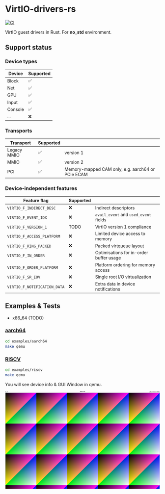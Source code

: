 # VirtIO-drivers-rs

[![CI](https://github.com/rcore-os/virtio-drivers/workflows/CI/badge.svg?branch=master)](https://github.com/rcore-os/virtio-drivers/actions)

VirtIO guest drivers in Rust. For **no_std** environment.

## Support status

### Device types

| Device  | Supported |
| ------- | --------- |
| Block   | ✅        |
| Net     | ✅        |
| GPU     | ✅        |
| Input   | ✅        |
| Console | ✅        |
| ...     | ❌        |

### Transports

| Transport   | Supported |                                                   |
| ----------- | --------- | ------------------------------------------------- |
| Legacy MMIO | ✅        | version 1                                         |
| MMIO        | ✅        | version 2                                         |
| PCI         | ✅        | Memory-mapped CAM only, e.g. aarch64 or PCIe ECAM |

### Device-independent features

| Feature flag                 | Supported |                                         |
| ---------------------------- | --------- | --------------------------------------- |
| `VIRTIO_F_INDIRECT_DESC`     | ❌        | Indirect descriptors                    |
| `VIRTIO_F_EVENT_IDX`         | ❌        | `avail_event` and `used_event` fields   |
| `VIRTIO_F_VERSION_1`         | TODO      | VirtIO version 1 compliance             |
| `VIRTIO_F_ACCESS_PLATFORM`   | ❌        | Limited device access to memory         |
| `VIRTIO_F_RING_PACKED`       | ❌        | Packed virtqueue layout                 |
| `VIRTIO_F_IN_ORDER`          | ❌        | Optimisations for in-order buffer usage |
| `VIRTIO_F_ORDER_PLATFORM`    | ❌        | Platform ordering for memory access     |
| `VIRTIO_F_SR_IOV`            | ❌        | Single root I/O virtualization          |
| `VIRTIO_F_NOTIFICATION_DATA` | ❌        | Extra data in device notifications      |

## Examples & Tests

- x86_64 (TODO)

### [aarch64](./examples/aarch64)
```bash
cd examples/aarch64
make qemu
```
###  [RISCV](./examples/riscv)

```bash
cd examples/riscv
make qemu
```
You will see device info & GUI Window in qemu.

![gui](./examples/riscv/virtio-test-gpu.png)


